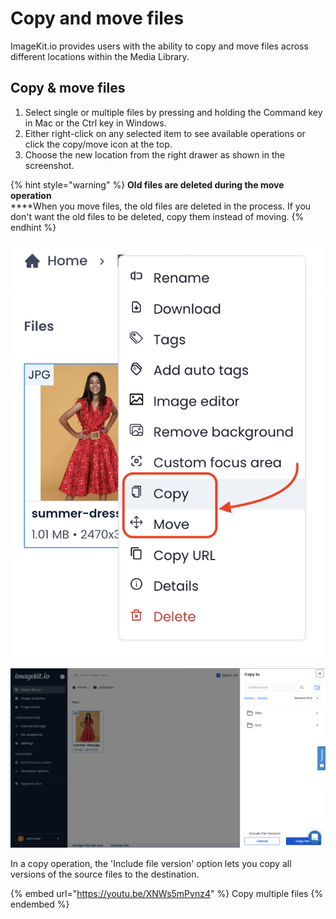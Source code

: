 # Copy and move files

ImageKit.io provides users with the ability to copy and move files across different locations within the Media Library.

## Copy & move files

1. Select single or multiple files by pressing and holding the Command key in Mac or the Ctrl key in Windows.
2. Either right-click on any selected item to see available operations or click the copy/move icon at the top.
3. Choose the new location from the right drawer as shown in the screenshot.

{% hint style="warning" %}
**Old files are deleted during the move operation**\
****When you move files, the old files are deleted in the process. If you don't want the old files to be deleted, copy them instead of moving.
{% endhint %}

![Copy and move option in dropdown](<../../.gitbook/assets/copy-move-dropdown.png>)

![Selecting destination for selected files from drawer](../../.gitbook/assets/copy-move-drawer.png)

In a copy operation, the 'Include file version' option lets you copy all versions of the source files to the destination.

{% embed url="https://youtu.be/XNWs5mPvnz4" %}
Copy multiple files
{% endembed %}
